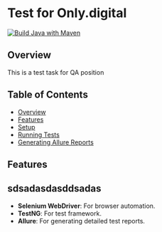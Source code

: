 # Test for Only.digital
[![Build Java with Maven](https://github.com/Nostalgeek23/LUMAJavaSeleniumTestNGAllure/actions/workflows/build.yml/badge.svg)](https://github.com/Nostalgeek23/LUMAJavaSeleniumTestNGAllure/actions/workflows/build.yml)

## Overview

This is a test task for QA position
## Table of Contents

- [Overview](#overview)
- [Features](#features)
- [Setup](#setup)
- [Running Tests](#running-tests)
- [Generating Allure Reports](#generating-allure-reports)






## Features

## sdsadasdasddsadas
- **Selenium WebDriver**: For browser automation.
- **TestNG**: For test framework.
- **Allure**: For generating detailed test reports.
